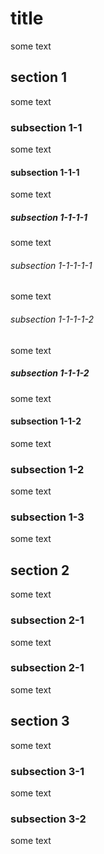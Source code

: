 # title

some text

## section 1

some text

### subsection 1-1

some text

#### subsection 1-1-1

some text

##### subsection 1-1-1-1

some text

###### subsection 1-1-1-1-1

some text

###### subsection 1-1-1-1-2

some text

##### subsection 1-1-1-2

some text

#### subsection 1-1-2

some text

### subsection 1-2

some text

### subsection 1-3

some text

## section 2

some text

### subsection 2-1

some text

### subsection 2-1

some text

## section 3

some text

### subsection 3-1

some text

### subsection 3-2

some text